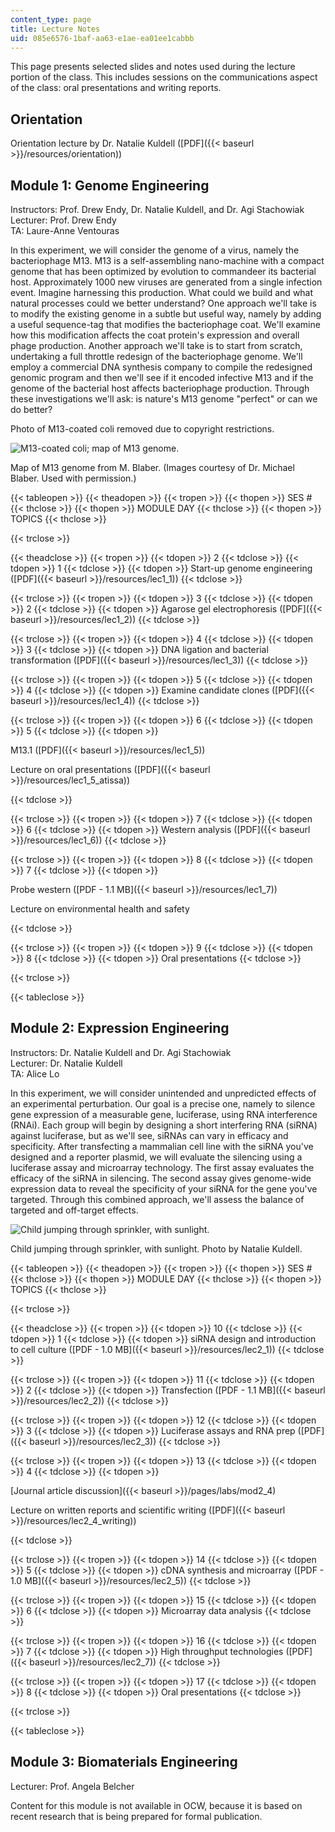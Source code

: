 ```yaml
---
content_type: page
title: Lecture Notes
uid: 085e6576-1baf-aa63-e1ae-ea01ee1cabbb
---
```


This page presents selected slides and notes used during the lecture portion of the class. This includes sessions on the communications aspect of the class: oral presentations and writing reports.

Orientation
-----------

Orientation lecture by Dr. Natalie Kuldell ([PDF]({{< baseurl >}}/resources/orientation))

Module 1: Genome Engineering
----------------------------

Instructors: Prof. Drew Endy, Dr. Natalie Kuldell, and Dr. Agi Stachowiak  
Lecturer: Prof. Drew Endy  
TA: Laure-Anne Ventouras

In this experiment, we will consider the genome of a virus, namely the bacteriophage M13. M13 is a self-assembling nano-machine with a compact genome that has been optimized by evolution to commandeer its bacterial host. Approximately 1000 new viruses are generated from a single infection event. Imagine harnessing this production. What could we build and what natural processes could we better understand? One approach we'll take is to modify the existing genome in a subtle but useful way, namely by adding a useful sequence-tag that modifies the bacteriophage coat. We'll examine how this modification affects the coat protein's expression and overall phage production. Another approach we'll take is to start from scratch, undertaking a full throttle redesign of the bacteriophage genome. We'll employ a commercial DNA synthesis company to compile the redesigned genomic program and then we'll see if it encoded infective M13 and if the genome of the bacterial host affects bacteriophage production. Through these investigations we'll ask: is nature's M13 genome "perfect" or can we do better?

Photo of M13-coated coli removed due to copyright restrictions.

![M13-coated coli; map of M13 genome.](/courses/biological-engineering/20-109-laboratory-fundamentals-in-biological-engineering-fall-2007/lecture-notes/coated_coli_m13.jpg)

Map of M13 genome from M. Blaber. (Images courtesy of Dr. Michael Blaber. Used with permission.)

{{< tableopen >}}
{{< theadopen >}}
{{< tropen >}}
{{< thopen >}}
SES #
{{< thclose >}}
{{< thopen >}}
MODULE DAY
{{< thclose >}}
{{< thopen >}}
TOPICS
{{< thclose >}}

{{< trclose >}}

{{< theadclose >}}
{{< tropen >}}
{{< tdopen >}}
2
{{< tdclose >}}
{{< tdopen >}}
1
{{< tdclose >}}
{{< tdopen >}}
Start-up genome engineering ([PDF]({{< baseurl >}}/resources/lec1_1))
{{< tdclose >}}

{{< trclose >}}
{{< tropen >}}
{{< tdopen >}}
3
{{< tdclose >}}
{{< tdopen >}}
2
{{< tdclose >}}
{{< tdopen >}}
Agarose gel electrophoresis ([PDF]({{< baseurl >}}/resources/lec1_2))
{{< tdclose >}}

{{< trclose >}}
{{< tropen >}}
{{< tdopen >}}
4
{{< tdclose >}}
{{< tdopen >}}
3
{{< tdclose >}}
{{< tdopen >}}
DNA ligation and bacterial transformation ([PDF]({{< baseurl >}}/resources/lec1_3))
{{< tdclose >}}

{{< trclose >}}
{{< tropen >}}
{{< tdopen >}}
5
{{< tdclose >}}
{{< tdopen >}}
4
{{< tdclose >}}
{{< tdopen >}}
Examine candidate clones ([PDF]({{< baseurl >}}/resources/lec1_4))
{{< tdclose >}}

{{< trclose >}}
{{< tropen >}}
{{< tdopen >}}
6
{{< tdclose >}}
{{< tdopen >}}
5
{{< tdclose >}}
{{< tdopen >}}


M13.1 ([PDF]({{< baseurl >}}/resources/lec1_5))

Lecture on oral presentations ([PDF]({{< baseurl >}}/resources/lec1_5_atissa))


{{< tdclose >}}

{{< trclose >}}
{{< tropen >}}
{{< tdopen >}}
7
{{< tdclose >}}
{{< tdopen >}}
6
{{< tdclose >}}
{{< tdopen >}}
Western analysis ([PDF]({{< baseurl >}}/resources/lec1_6))
{{< tdclose >}}

{{< trclose >}}
{{< tropen >}}
{{< tdopen >}}
8
{{< tdclose >}}
{{< tdopen >}}
7
{{< tdclose >}}
{{< tdopen >}}


Probe western ([PDF - 1.1 MB]({{< baseurl >}}/resources/lec1_7))

Lecture on environmental health and safety


{{< tdclose >}}

{{< trclose >}}
{{< tropen >}}
{{< tdopen >}}
9
{{< tdclose >}}
{{< tdopen >}}
8
{{< tdclose >}}
{{< tdopen >}}
Oral presentations
{{< tdclose >}}

{{< trclose >}}

{{< tableclose >}}

Module 2: Expression Engineering
--------------------------------

Instructors: Dr. Natalie Kuldell and Dr. Agi Stachowiak  
Lecturer: Dr. Natalie Kuldell  
TA: Alice Lo

In this experiment, we will consider unintended and unpredicted effects of an experimental perturbation. Our goal is a precise one, namely to silence gene expression of a measurable gene, luciferase, using RNA interference (RNAi). Each group will begin by designing a short interfering RNA (siRNA) against luciferase, but as we'll see, siRNAs can vary in efficacy and specificity. After transfecting a mammalian cell line with the siRNA you've designed and a reporter plasmid, we will evaluate the silencing using a luciferase assay and microarray technology. The first assay evaluates the efficacy of the siRNA in silencing. The second assay gives genome-wide expression data to reveal the specificity of your siRNA for the gene you've targeted. Through this combined approach, we'll assess the balance of targeted and off-target effects.

![Child jumping through sprinkler, with sunlight.](/courses/biological-engineering/20-109-laboratory-fundamentals-in-biological-engineering-fall-2007/lecture-notes/natalie.jpg)

Child jumping through sprinkler, with sunlight. Photo by Natalie Kuldell.

{{< tableopen >}}
{{< theadopen >}}
{{< tropen >}}
{{< thopen >}}
SES #
{{< thclose >}}
{{< thopen >}}
MODULE DAY
{{< thclose >}}
{{< thopen >}}
TOPICS
{{< thclose >}}

{{< trclose >}}

{{< theadclose >}}
{{< tropen >}}
{{< tdopen >}}
10
{{< tdclose >}}
{{< tdopen >}}
1
{{< tdclose >}}
{{< tdopen >}}
siRNA design and introduction to cell culture ([PDF - 1.0 MB]({{< baseurl >}}/resources/lec2_1))
{{< tdclose >}}

{{< trclose >}}
{{< tropen >}}
{{< tdopen >}}
11
{{< tdclose >}}
{{< tdopen >}}
2
{{< tdclose >}}
{{< tdopen >}}
Transfection ([PDF - 1.1 MB]({{< baseurl >}}/resources/lec2_2))
{{< tdclose >}}

{{< trclose >}}
{{< tropen >}}
{{< tdopen >}}
12
{{< tdclose >}}
{{< tdopen >}}
3
{{< tdclose >}}
{{< tdopen >}}
Luciferase assays and RNA prep ([PDF]({{< baseurl >}}/resources/lec2_3))
{{< tdclose >}}

{{< trclose >}}
{{< tropen >}}
{{< tdopen >}}
13
{{< tdclose >}}
{{< tdopen >}}
4
{{< tdclose >}}
{{< tdopen >}}


[Journal article discussion]({{< baseurl >}}/pages/labs/mod2_4)

Lecture on written reports and scientific writing ([PDF]({{< baseurl >}}/resources/lec2_4_writing))


{{< tdclose >}}

{{< trclose >}}
{{< tropen >}}
{{< tdopen >}}
14
{{< tdclose >}}
{{< tdopen >}}
5
{{< tdclose >}}
{{< tdopen >}}
cDNA synthesis and microarray ([PDF - 1.0 MB]({{< baseurl >}}/resources/lec2_5))
{{< tdclose >}}

{{< trclose >}}
{{< tropen >}}
{{< tdopen >}}
15
{{< tdclose >}}
{{< tdopen >}}
6
{{< tdclose >}}
{{< tdopen >}}
Microarray data analysis
{{< tdclose >}}

{{< trclose >}}
{{< tropen >}}
{{< tdopen >}}
16
{{< tdclose >}}
{{< tdopen >}}
7
{{< tdclose >}}
{{< tdopen >}}
High throughput technologies ([PDF]({{< baseurl >}}/resources/lec2_7))
{{< tdclose >}}

{{< trclose >}}
{{< tropen >}}
{{< tdopen >}}
17
{{< tdclose >}}
{{< tdopen >}}
8
{{< tdclose >}}
{{< tdopen >}}
Oral presentations
{{< tdclose >}}

{{< trclose >}}

{{< tableclose >}}

Module 3: Biomaterials Engineering
----------------------------------

Lecturer: Prof. Angela Belcher

Content for this module is not available in OCW, because it is based on recent research that is being prepared for formal publication.